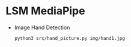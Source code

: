 LSM MediaPipe
=============

- Image Hand Detection

      python3 src/hand_picture.py img/hand1.jpg
